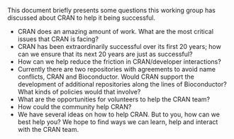 This document briefly presents some questions this working group has discussed about CRAN to help it being successful.

 * CRAN does an amazing amount of work. What are the most critical issues that CRAN is facing?
 * CRAN has been extraordinarily successful over its first 20 years; how can we ensure that its next 20 years are just as successful?
 * How can we help reduce the friction in CRAN/developer interactions?
 * Currently there are two repositories with agreements to avoid name conflicts, CRAN and Bioconductor. Would CRAN support the development of additional repositories along the lines of Bioconductor? What kinds of policies would that involve?
 * What are the opportunities for volunteers to help the CRAN team?
 * How could the community help CRAN?
 * We have several ideas on how to help CRAN. But to you, how can we best help you?
 We hope to find ways we can learn, help and interact with the CRAN team.
